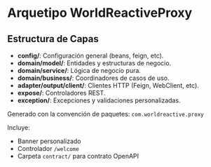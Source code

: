 # Arquetipo WorldReactiveProxy

## Estructura de Capas

- **config/**: Configuración general (beans, feign, etc).
- **domain/model/**: Entidades y estructuras de negocio.
- **domain/service/**: Lógica de negocio pura.
- **domain/business/**: Coordinadores de casos de uso.
- **adapter/output/client/**: Clientes HTTP (Feign, WebClient, etc).
- **expose/**: Controladores REST.
- **exception/**: Excepciones y validaciones personalizadas.

Generado con la convención de paquetes: `com.worldreactive.proxy`

Incluye:
- Banner personalizado
- Controlador `/welcome`
- Carpeta `contract/` para contrato OpenAPI
